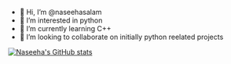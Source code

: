 - 👋 Hi, I’m @naseehasalam
- 👀 I’m interested in python
- 🌱 I’m currently learning C++
- 💞️ I’m looking to collaborate on initially python reelated projects


[![Naseeha's GitHub stats](https://github-readme-stats.vercel.app/api?username=naseehasalam)](https://github.com/anuraghazra/github-readme-stats)

<!---
naseehasalam/naseehasalam is a ✨ special ✨ repository because its `README.md` (this file) appears on your GitHub profile.
You can click the Preview link to take a look at your changes.
--->

